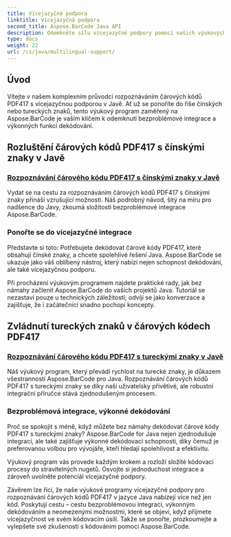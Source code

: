 ```yaml
---
title: Vícejazyčná podpora
linktitle: Vícejazyčná podpora
second_title: Aspose.BarCode Java API
description: Odemkněte sílu vícejazyčné podpory pomocí našich výukových programů pro rozpoznávání čárových kódů PDF417. Ponořte se do kódování Java s Aspose.BarCode pro bezproblémovou integraci.
type: docs
weight: 22
url: /cs/java/multilingual-support/
---
```


## Úvod
Vítejte v našem komplexním průvodci rozpoznáváním čárových kódů PDF417 s vícejazyčnou podporou v Javě. Ať už se ponoříte do říše čínských nebo tureckých znaků, tento výukový program zaměřený na Aspose.BarCode je vaším klíčem k odemknutí bezproblémové integrace a výkonných funkcí dekódování.

## Rozluštění čárových kódů PDF417 s čínskými znaky v Javě
### [Rozpoznávání čárového kódu PDF417 s čínskými znaky v Javě](./recognizing-pdf417-chinese-characters/)

Vydat se na cestu za rozpoznáváním čárových kódů PDF417 s čínskými znaky přináší vzrušující možnosti. Náš podrobný návod, šitý na míru pro nadšence do Javy, zkoumá složitosti bezproblémové integrace Aspose.BarCode.

### Ponořte se do vícejazyčné integrace
Představte si toto: Potřebujete dekódovat čárové kódy PDF417, které obsahují čínské znaky, a chcete spolehlivé řešení Java. Aspose.BarCode se ukazuje jako váš oblíbený nástroj, který nabízí nejen schopnost dekódování, ale také vícejazyčnou podporu.

Při procházení výukovým programem najdete praktické rady, jak bez námahy začlenit Aspose.BarCode do vašich projektů Java. Tutoriál se nezastaví pouze u technických záležitostí; odvíjí se jako konverzace a zajišťuje, že i začátečníci snadno pochopí koncepty.

## Zvládnutí tureckých znaků v čárových kódech PDF417
### [Rozpoznávání čárového kódu PDF417 s tureckými znaky v Javě](./recognizing-pdf417-turkish-characters/)

Náš výukový program, který převádí rychlost na turecké znaky, je důkazem všestrannosti Aspose.BarCode pro Java. Rozpoznávání čárových kódů PDF417 s tureckými znaky se díky naší uživatelsky přívětivé, ale robustní integrační příručce stává zjednodušeným procesem.

### Bezproblémová integrace, výkonné dekódování
Proč se spokojit s méně, když můžete bez námahy dekódovat čárové kódy PDF417 s tureckými znaky? Aspose.BarCode for Java nejen zjednodušuje integraci, ale také zajišťuje výkonné dekódovací schopnosti, díky čemuž je preferovanou volbou pro vývojáře, kteří hledají spolehlivost a efektivitu.

Výukový program vás provede každým krokem a rozloží složité kódovací procesy do stravitelných nugetů. Osvojte si jednoduchost integrace a zároveň uvolněte potenciál vícejazyčné podpory.

Závěrem lze říci, že naše výukové programy vícejazyčné podpory pro rozpoznávání čárových kódů PDF417 v jazyce Java nabízejí více než jen kód. Poskytují cestu – cestu bezproblémovou integrací, výkonným dekódováním a neomezenými možnostmi, které se objeví, když přijmete vícejazyčnost ve svém kódovacím úsilí. Takže se ponořte, prozkoumejte a vylepšete své zkušenosti s kódováním pomocí Aspose.BarCode.